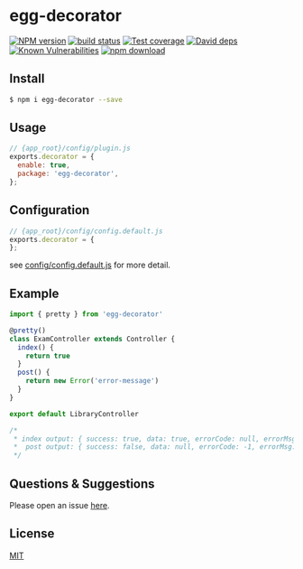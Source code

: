 # egg-decorator

[![NPM version][npm-image]][npm-url]
[![build status][travis-image]][travis-url]
[![Test coverage][codecov-image]][codecov-url]
[![David deps][david-image]][david-url]
[![Known Vulnerabilities][snyk-image]][snyk-url]
[![npm download][download-image]][download-url]

[npm-image]: https://img.shields.io/npm/v/egg-decorator.svg?style=flat-square
[npm-url]: https://npmjs.org/package/egg-decorator
[travis-image]: https://img.shields.io/travis/eggjs/egg-decorator.svg?style=flat-square
[travis-url]: https://travis-ci.org/eggjs/egg-decorator
[codecov-image]: https://img.shields.io/codecov/c/github/eggjs/egg-decorator.svg?style=flat-square
[codecov-url]: https://codecov.io/github/eggjs/egg-decorator?branch=master
[david-image]: https://img.shields.io/david/eggjs/egg-decorator.svg?style=flat-square
[david-url]: https://david-dm.org/eggjs/egg-decorator
[snyk-image]: https://snyk.io/test/npm/egg-decorator/badge.svg?style=flat-square
[snyk-url]: https://snyk.io/test/npm/egg-decorator
[download-image]: https://img.shields.io/npm/dm/egg-decorator.svg?style=flat-square
[download-url]: https://npmjs.org/package/egg-decorator

<!--
Description here.
-->

## Install

```bash
$ npm i egg-decorator --save
```

## Usage

```js
// {app_root}/config/plugin.js
exports.decorator = {
  enable: true,
  package: 'egg-decorator',
};
```

## Configuration

```js
// {app_root}/config/config.default.js
exports.decorator = {
};
```

see [config/config.default.js](config/config.default.js) for more detail.

## Example

```js
import { pretty } from 'egg-decorator'

@pretty()
class ExamController extends Controller {
  index() {
    return true
  }
  post() {
    return new Error('error-message')
  }
}

export default LibraryController

/*
 * index output: { success: true, data: true, errorCode: null, errorMsg: null }
 *  post output: { success: false, data: null, errorCode: -1, errorMsg: "error-message" }
 */

```

<!-- example here -->

## Questions & Suggestions

Please open an issue [here](https://github.com/eggjs/egg/issues).

## License

[MIT](LICENSE)
